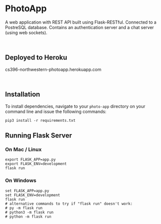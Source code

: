 # PhotoApp
A web application with REST API built using Flask-RESTful. Connected to a PostreSQL database. Contains an authentication server and a chat server (using web sockets).

<br>

## Deployed to Heroku
cs396-northwestern-photoapp.herokuapp.com

<br>


## Installation
To install dependencies, navigate to your `photo-app` directory on your command line and issue the following commands:

```shell
pip3 install -r requirements.txt
```

## Running Flask Server

### On Mac / Linux
```shell
export FLASK_APP=app.py
export FLASK_ENV=development
flask run
```

### On Windows
```shell
set FLASK_APP=app.py
set FLASK_ENV=development
flask run
# alternative commands to try if "flask run" doesn't work:
# py -m flask run
# python3 -m flask run
# python -m flask run
```
